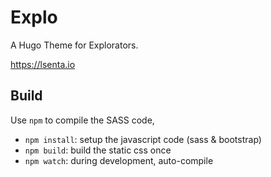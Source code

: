 # Explo

A Hugo Theme for Explorators.

https://lsenta.io

## Build

Use `npm` to compile the SASS code,

- `npm install`: setup the javascript code (sass & bootstrap)
- `npm build`: build the static css once
- `npm watch`: during development, auto-compile


